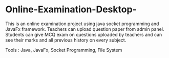 # Online-Examination-Desktop-
This is an online examination project using java socket programming and JavaFx framework. 
Teachers can upload question paper from admin panel. Students can give MCQ exam on questions uploaded
by teachers and can see their marks and all previous history on every subject.

Tools : Java, JavaFx, Socket Programming, File System
